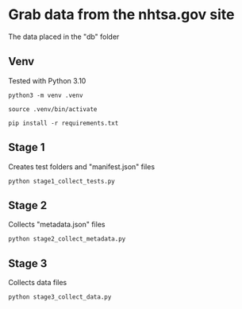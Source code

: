# Grab data from the nhtsa.gov site

The data placed in the "db" folder


## Venv
Tested with Python 3.10
```
python3 -m venv .venv
```
```
source .venv/bin/activate
```
```
pip install -r requirements.txt
```


## Stage 1

Creates test folders and "manifest.json" files 

```
python stage1_collect_tests.py
```

## Stage 2

Collects "metadata.json" files 

```
python stage2_collect_metadata.py
```

## Stage 3

Collects data files 

```
python stage3_collect_data.py
```

